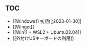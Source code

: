 ## TOC
- [[Windows11 初期化2023-01-30]]
- [[Winget]]
- [[Win11 + WSL2 + Ubuntu22.04]]
- [[外付けUSキーボードの利用]]